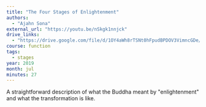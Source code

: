 ```yaml
---
title: "The Four Stages of Enlightenment"
authors:
  - "Ajahn Sona"
external_url: "https://youtu.be/nSkgk1nnjck"
drive_links:
  - "https://drive.google.com/file/d/1OY4aWh8rTSNt0hFpudBPDOV3VimncGDe/view?usp=drivesdk"
course: function
tags:
  - stages
year: 2019
month: jul
minutes: 27
---
```


A straightforward description of what the Buddha meant by "enlightenment" and what the transformation is like.
